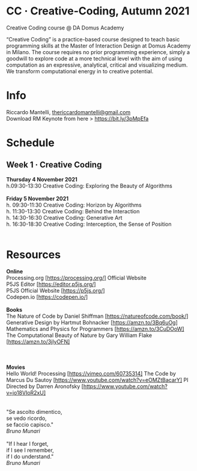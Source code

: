 # CC · Creative-Coding, Autumn 2021
Creative Coding course @ DA Domus Academy 

“Creative Coding” is a practice-based course designed to teach basic programming skills at the Master of Interaction Design at Domus Academy in Milano. 
The course requires no prior programming experience, simply a goodwill to explore code at a more technical level with the aim of using computation as an expressive, analytical, critical and visualizing medium. We transform computational energy in to creative potential.

# Info
Riccardo Mantelli, thericcardomantelli@gmail.com <br/>
Download RM Keynote from here > https://bit.ly/3pMpEfa

# Schedule
## Week 1 · Creative Coding<br/>
**Thursday 4 November 2021**<br/>
h.09:30-13:30 Creative Coding: Exploring the Beauty of Algorithms<br/><br/>
**Friday 5 November 2021**<br/>
h. 09:30-11:30 Creative Coding: Horizon by Algorithms<br/>
h. 11:30-13:30 Creative Coding: Behind the Interaction<br/>
h. 14:30-16:30 Creative Coding: Generative Art <br/>
h. 16:30-18:30 Creative Coding: Interception, the Sense of Position<br/><br/>
# Resources
**Online**<br/>
Processing.org [https://processing.org/] Official Website<br/> 
P5JS Editor [https://editor.p5js.org/]<br/>
P5JS Official Website [https://p5js.org/]<br/>
Codepen.io [https://codepen.io/]
<br/><br/>
**Books**<br/>
The Nature of Code by Daniel Shiffman [https://natureofcode.com/book/]<br/>
Generative Design by Hartmut Bohnacker [https://amzn.to/3Bq6uOg]<br/>
Mathematics and Physics for Programmers [https://amzn.to/3CuDOoW]<br/>
The Computational Beauty of Nature by Gary William Flake [https://amzn.to/3jIyOFN]<br/><br/>
<br/><br/>
**Movies**</br>
Hello World! Processing [https://vimeo.com/60735314]
The Code by Marcus Du Sautoy [https://www.youtube.com/watch?v=eOMZtBacarY]
PI Directed by Darren Aronofsky [https://www.youtube.com/watch?v=jo18VIoR2xU]
<br/><br/><br>
"Se ascolto dimentico, <br>se vedo ricordo, <br>se faccio capisco." <br><em>Bruno Munari</em><br><br/>
"If I hear I forget, <br>if I see I remember, <br>if I do understand." <br><em>Bruno Munari</em><br><br>



